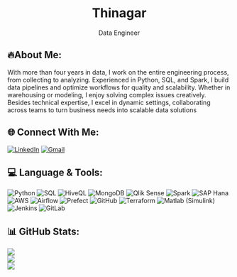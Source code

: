 # <div align="center">Thinagar</div>
<div align="center">Data Engineer</div>

## 🔥About Me:
With more than four years in data, I work on the entire engineering process, from collecting to analyzing. Experienced in Python, SQL, and Spark, I build data pipelines and optimize workflows for quality and scalability. Whether in warehousing or modeling, I enjoy solving complex issues creatively. Besides technical expertise, I excel in dynamic settings, collaborating across teams to turn business needs into scalable data solutions

## 🌐 Connect With Me:
[![LinkedIn](https://img.shields.io/badge/LinkedIn-%230077B5.svg?logo=linkedin&logoColor=white)](https://linkedin.com/in/thinagar) 
[![Gmail](https://img.shields.io/badge/Gmail-%23FF0000.svg?logo=gmail&logoColor=white)](mailto:thinagarsivadas@gmail.com)



## 💻 Language & Tools:
![Python](https://img.shields.io/badge/Python-%230074F2.svg?style=flat&logo=python&logoColor=white)
![SQL](https://img.shields.io/badge/SQL-%23E10098.svg?style=flat&logo=sql&logoColor=white)
![HiveQL](https://img.shields.io/badge/HiveQL-%23FF6D42.svg?style=flat)
![MongoDB](https://img.shields.io/badge/MongoDB-%2347A248.svg?style=flat&logo=mongodb&logoColor=white)
![Qlik Sense](https://img.shields.io/badge/Qlik%20Sense-%23F6EB00.svg?style=flat&logo=qlik&logoColor=white)
![Spark](https://img.shields.io/badge/Spark-%23E25A1C.svg?style=flat&logo=apache-spark&logoColor=white)
![SAP Hana](https://img.shields.io/badge/SAP%20Hana-%230071B1.svg?style=flat&logo=sap&logoColor=white)
![AWS](https://img.shields.io/badge/AWS-%23FF9900.svg?style=flat&logo=amazon-aws&logoColor=white)
![Airflow](https://img.shields.io/badge/Airflow-%2317CEE6.svg?style=flat&logo=apache-airflow&logoColor=white)
![Prefect](https://img.shields.io/badge/Prefect-%23084B6B.svg?style=flat&logo=prefect&logoColor=white)
![GitHub](https://img.shields.io/badge/GitHub-%23000000.svg?style=flat&logo=github&logoColor=white)
![Terraform](https://img.shields.io/badge/Terraform-%234D637F.svg?style=flat&logo=terraform&logoColor=white)
![Matlab (Simulink)](https://img.shields.io/badge/Matlab-%23FDB515.svg?style=flat&logo=mathworks&logoColor=white)
![Jenkins](https://img.shields.io/badge/Jenkins-%23D24939.svg?style=flat&logo=jenkins&logoColor=white)
![GitLab](https://img.shields.io/badge/GitLab-%23FC6D26.svg?style=flat&logo=gitlab&logoColor=white)

## 📊 GitHub Stats:
![](https://github-readme-stats.vercel.app/api/top-langs/?username=thinagar-sivadas&theme=dark&hide_border=true&include_all_commits=false&count_private=false&layout=compact)<br/>
![](https://github-readme-streak-stats.herokuapp.com/?user=thinagar-sivadas&theme=dark&hide_border=true)<br/>
![](https://github-readme-stats.vercel.app/api?username=thinagar-sivadas&theme=dark&hide_border=true&include_all_commits=false&count_private=false)
